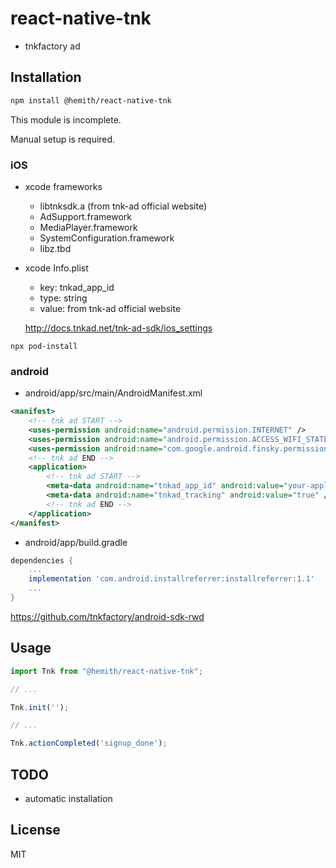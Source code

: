 # react-native-tnk

- tnkfactory ad

## Installation

```sh
npm install @hemith/react-native-tnk
```

This module is incomplete.

Manual setup is required.

### iOS

- xcode frameworks
  - libtnksdk.a (from tnk-ad official website)
  - AdSupport.framework
  - MediaPlayer.framework
  - SystemConfiguration.framework
  - libz.tbd

- xcode Info.plist
  - key: tnkad_app_id
  - type: string
  - value: from tnk-ad official website

  http://docs.tnkad.net/tnk-ad-sdk/ios_settings

```
npx pod-install
```

### android

- android/app/src/main/AndroidManifest.xml

```xml
<manifest>
    <!-- tnk ad START -->
    <uses-permission android:name="android.permission.INTERNET" />
    <uses-permission android:name="android.permission.ACCESS_WIFI_STATE" />
    <uses-permission android:name="com.google.android.finsky.permission.BIND_GET_INSTALL_REFERRER_SERVICE" />
    <!-- tnk ad END -->
    <application>
        <!-- tnk ad START -->
        <meta-data android:name="tnkad_app_id" android:value="your-application-id-from-tnk-site" />
        <meta-data android:name="tnkad_tracking" android:value="true" />
        <!-- tnk ad END -->
    </application>
</manifest>
```

- android/app/build.gradle

```gradle
dependencies {
    ...
    implementation 'com.android.installreferrer:installreferrer:1.1'
    ...
}
```
  https://github.com/tnkfactory/android-sdk-rwd

## Usage

```js
import Tnk from "@hemith/react-native-tnk";

// ...

Tnk.init('');

// ...

Tnk.actionCompleted('signup_done');
```

## TODO

- automatic installation

## License

MIT
